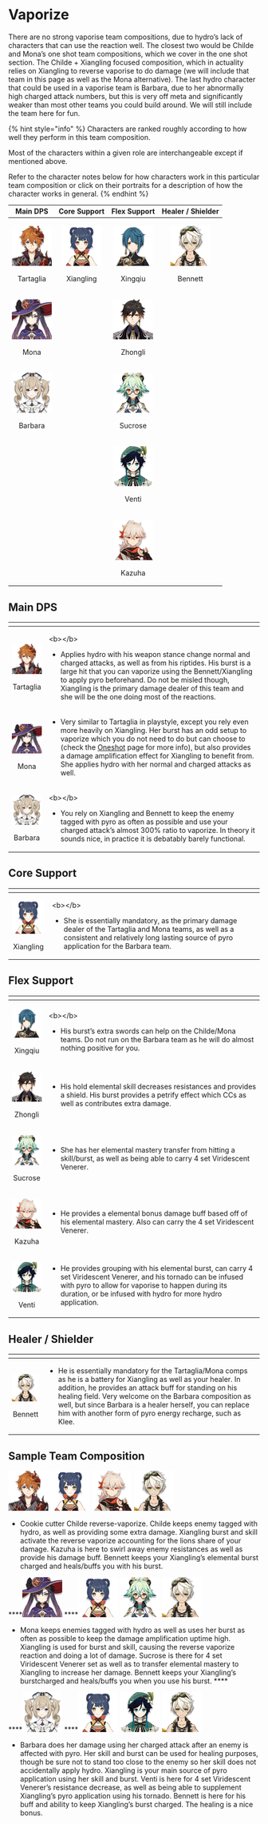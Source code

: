 # Vaporize

There are no strong vaporise team compositions, due to hydro’s lack of characters that can use the reaction well. The closest two would be Childe and Mona’s one shot team compositions, which we cover in the one shot section. The Childe + Xiangling focused composition, which in actuality relies on Xiangling to reverse vaporise to do damage \(we will include that team in this page as well as the Mona alternative\). The last hydro character that could be used in a vaporise team is Barbara, due to her abnormally high charged attack numbers, but this is very off meta and significantly weaker than most other teams you could build around. We will still include the team here for fun.

{% hint style="info" %}
Characters are ranked roughly according to how well they perform in this team composition.

Most of the characters within a given role are interchangeable except if mentioned above.  
  
Refer to the character notes below for how characters work in this particular team composition or click on their portraits for a description of how the character works in general.
{% endhint %}

<table>
  <thead>
    <tr>
      <th style="text-align:center">Main DPS</th>
      <th style="text-align:center">Core Support</th>
      <th style="text-align:center">Flex Support</th>
      <th style="text-align:center">Healer / Shielder</th>
    </tr>
  </thead>
  <tbody>
    <tr>
      <td style="text-align:center">
        <p>
          <img src="../.gitbook/assets/ui_avataricon_tartaglia.png" alt/>
        </p>
        <p>Tartaglia</p>
      </td>
      <td style="text-align:center">
        <p>
          <img src="../.gitbook/assets/ui_avataricon_xiangling.png" alt/>
        </p>
        <p>Xiangling</p>
      </td>
      <td style="text-align:center">
        <p>
          <img src="../.gitbook/assets/ui_avataricon_xingqiu.png" alt/>
        </p>
        <p>Xingqiu</p>
      </td>
      <td style="text-align:center">
        <p>
          <img src="../.gitbook/assets/ui_avataricon_bennett.png" alt/>
        </p>
        <p>Bennett</p>
      </td>
    </tr>
    <tr>
      <td style="text-align:center">
        <p>
          <img src="../.gitbook/assets/ui_avataricon_mona.png" alt/>
        </p>
        <p>Mona</p>
      </td>
      <td style="text-align:center"></td>
      <td style="text-align:center">
        <p>
          <img src="../.gitbook/assets/ui_avataricon_zhongli.png" alt/>
        </p>
        <p>Zhongli</p>
      </td>
      <td style="text-align:center"></td>
    </tr>
    <tr>
      <td style="text-align:center">
        <p>
          <img src="../.gitbook/assets/ui_avataricon_barbara.png" alt/>
        </p>
        <p>Barbara</p>
      </td>
      <td style="text-align:center"></td>
      <td style="text-align:center">
        <p>
          <img src="../.gitbook/assets/ui_avataricon_sucrose.png" alt/>
        </p>
        <p>Sucrose</p>
      </td>
      <td style="text-align:center"></td>
    </tr>
    <tr>
      <td style="text-align:center"></td>
      <td style="text-align:center"></td>
      <td style="text-align:center">
        <p>
          <img src="../.gitbook/assets/ui_avataricon_venti.png" alt/>
        </p>
        <p>Venti</p>
      </td>
      <td style="text-align:center"></td>
    </tr>
    <tr>
      <td style="text-align:center"></td>
      <td style="text-align:center"></td>
      <td style="text-align:center">
        <p>
          <img src="../.gitbook/assets/ui_avataricon_kazuha.png" alt/>
        </p>
        <p>Kazuha</p>
      </td>
      <td style="text-align:center"></td>
    </tr>
  </tbody>
</table>

## Main DPS

<table>
  <thead>
    <tr>
      <th style="text-align:center"></th>
      <th style="text-align:left"></th>
    </tr>
  </thead>
  <tbody>
    <tr>
      <td style="text-align:center">
        <p>
          <img src="../.gitbook/assets/ui_avataricon_tartaglia.png" alt/>
        </p>
        <p>Tartaglia</p>
      </td>
      <td style="text-align:left">
        <p>&lt;b&gt;&lt;/b&gt;</p>
        <ul>
          <li>Applies hydro with his weapon stance change normal and charged attacks,
            as well as from his riptides. His burst is a large hit that you can vaporize
            using the Bennett/Xiangling to apply pyro beforehand. Do not be misled
            though, Xiangling is the primary damage dealer of this team and she will
            be the one doing most of the reactions.</li>
        </ul>
      </td>
    </tr>
    <tr>
      <td style="text-align:center">
        <p>
          <img src="../.gitbook/assets/ui_avataricon_mona.png" alt/>
        </p>
        <p>Mona</p>
      </td>
      <td style="text-align:left">
        <p></p>
        <ul>
          <li>Very similar to Tartaglia in playstyle, except you rely even more heavily
            on Xiangling. Her burst has an odd setup to vaporize which you do not need
            to do but can choose to (check the <a href="oneshot.md">Oneshot</a> page
            for more info), but also provides a damage amplification effect for Xiangling
            to benefit from. She applies hydro with her normal and charged attacks
            as well.</li>
        </ul>
      </td>
    </tr>
    <tr>
      <td style="text-align:center">
        <p>
          <img src="../.gitbook/assets/ui_avataricon_barbara.png" alt/>
        </p>
        <p>Barbara</p>
      </td>
      <td style="text-align:left">
        <p>&lt;b&gt;&lt;/b&gt;</p>
        <ul>
          <li>You rely on Xiangling and Bennett to keep the enemy tagged with pyro as
            often as possible and use your charged attack&#x2019;s almost 300% ratio
            to vaporize. In theory it sounds nice, in practice it is debatably barely
            functional.</li>
        </ul>
      </td>
    </tr>
  </tbody>
</table>

## Core Support

<table>
  <thead>
    <tr>
      <th style="text-align:center"></th>
      <th style="text-align:left"></th>
    </tr>
  </thead>
  <tbody>
    <tr>
      <td style="text-align:center">
        <p>
          <img src="../.gitbook/assets/ui_avataricon_xiangling.png" alt/>
        </p>
        <p>Xiangling</p>
      </td>
      <td style="text-align:left">
        <p>&lt;b&gt;&lt;/b&gt;</p>
        <ul>
          <li>She is essentially mandatory, as the primary damage dealer of the Tartaglia
            and Mona teams, as well as a consistent and relatively long lasting source
            of pyro application for the Barbara team.</li>
        </ul>
      </td>
    </tr>
  </tbody>
</table>

## Flex Support

<table>
  <thead>
    <tr>
      <th style="text-align:center"></th>
      <th style="text-align:left"></th>
    </tr>
  </thead>
  <tbody>
    <tr>
      <td style="text-align:center">
        <p>
          <img src="../.gitbook/assets/ui_avataricon_xingqiu.png" alt/>
        </p>
        <p>Xingqiu</p>
      </td>
      <td style="text-align:left">
        <p>&lt;b&gt;&lt;/b&gt;</p>
        <ul>
          <li>His burst&#x2019;s extra swords can help on the Childe/Mona teams. Do
            not run on the Barbara team as he will do almost nothing positive for you.</li>
        </ul>
      </td>
    </tr>
    <tr>
      <td style="text-align:center">
        <p>
          <img src="../.gitbook/assets/ui_avataricon_zhongli.png" alt/>
        </p>
        <p>Zhongli</p>
      </td>
      <td style="text-align:left">
        <p></p>
        <ul>
          <li>His hold elemental skill decreases resistances and provides a shield.
            His burst provides a petrify effect which CCs as well as contributes extra
            damage.</li>
        </ul>
      </td>
    </tr>
    <tr>
      <td style="text-align:center">
        <p>
          <img src="../.gitbook/assets/ui_avataricon_sucrose.png" alt/>
        </p>
        <p>Sucrose</p>
      </td>
      <td style="text-align:left">
        <p></p>
        <ul>
          <li>She has her elemental mastery transfer from hitting a skill/burst, as
            well as being able to carry 4 set Viridescent Venerer.</li>
        </ul>
      </td>
    </tr>
    <tr>
      <td style="text-align:center">
        <p>
          <img src="../.gitbook/assets/ui_avataricon_kazuha.png" alt/>
        </p>
        <p>Kazuha</p>
      </td>
      <td style="text-align:left">
        <p></p>
        <ul>
          <li>He provides a elemental bonus damage buff based off of his elemental mastery.
            Also can carry the 4 set Viridescent Venerer.
            <br />
          </li>
        </ul>
      </td>
    </tr>
    <tr>
      <td style="text-align:center">
        <p>
          <img src="../.gitbook/assets/ui_avataricon_venti.png" alt/>
        </p>
        <p>Venti</p>
      </td>
      <td style="text-align:left">
        <p></p>
        <ul>
          <li>He provides grouping with his elemental burst, can carry 4 set Viridescent
            Venerer, and his tornado can be infused with pyro to allow for vaporise
            to happen during its duration, or be infused with hydro for more hydro
            application.</li>
        </ul>
      </td>
    </tr>
  </tbody>
</table>

## Healer / Shielder

<table>
  <thead>
    <tr>
      <th style="text-align:center"></th>
      <th style="text-align:left"></th>
    </tr>
  </thead>
  <tbody>
    <tr>
      <td style="text-align:center">
        <p>
          <img src="../.gitbook/assets/ui_avataricon_bennett.png" alt/>
        </p>
        <p>Bennett</p>
      </td>
      <td style="text-align:left">
        <p></p>
        <ul>
          <li>He is essentially mandatory for the Tartaglia/Mona comps as he is a battery
            for Xiangling as well as your healer. In addition, he provides an attack
            buff for standing on his healing field. Very welcome on the Barbara composition
            as well, but since Barbara is a healer herself, you can replace him with
            another form of pyro energy recharge, such as Klee.</li>
        </ul>
      </td>
    </tr>
  </tbody>
</table>

## Sample Team Composition

![](../.gitbook/assets/ui_avataricon_tartaglia.png) ![](../.gitbook/assets/ui_avataricon_xiangling.png) ![](../.gitbook/assets/ui_avataricon_kazuha.png) ![](../.gitbook/assets/ui_avataricon_bennett.png) 

* Cookie cutter Childe reverse-vaporize. Childe keeps enemy tagged with hydro, as well as providing some extra damage. Xiangling burst and skill activate the reverse vaporize accounting for the lions share of your damage. Kazuha is here to swirl away enemy resistances as well as provide his damage buff. Bennett keeps your Xiangling’s elemental burst charged and heals/buffs you with his burst.

\*\*\*\*![](../.gitbook/assets/ui_avataricon_mona.png) ****![](../.gitbook/assets/ui_avataricon_xiangling.png) ![](../.gitbook/assets/ui_avataricon_sucrose.png) ![](../.gitbook/assets/ui_avataricon_bennett.png) 

* Mona keeps enemies tagged with hydro as well as uses her burst as often as possible to keep the damage amplification uptime high. Xiangling is used for burst and skill, causing the reverse vaporize reaction and doing a lot of damage. Sucrose is there for 4 set Viridescent Venerer set as well as to transfer elemental mastery to Xiangling to increase her damage. Bennett keeps your Xiangling’s burstcharged and heals/buffs you when  you use his burst. ****

\*\*\*\*![](../.gitbook/assets/ui_avataricon_barbara.png) ****![](../.gitbook/assets/ui_avataricon_xiangling.png) ![](../.gitbook/assets/ui_avataricon_venti.png) ![](../.gitbook/assets/ui_avataricon_bennett.png) 

* Barbara does her damage using her charged attack after an enemy is affected with pyro. Her skill and burst can be used for healing purposes, though be sure not to stand too close to the enemy so her skill does not accidentally apply hydro. Xiangling is your main source of pyro application using her skill and burst. Venti is here for 4 set Viridescent Venerer’s resistance decrease, as well as being able to supplement Xiangling’s pyro application using his tornado. Bennett is here for his buff and ability to keep Xiangling’s burst charged. The healing is a nice bonus. 















































